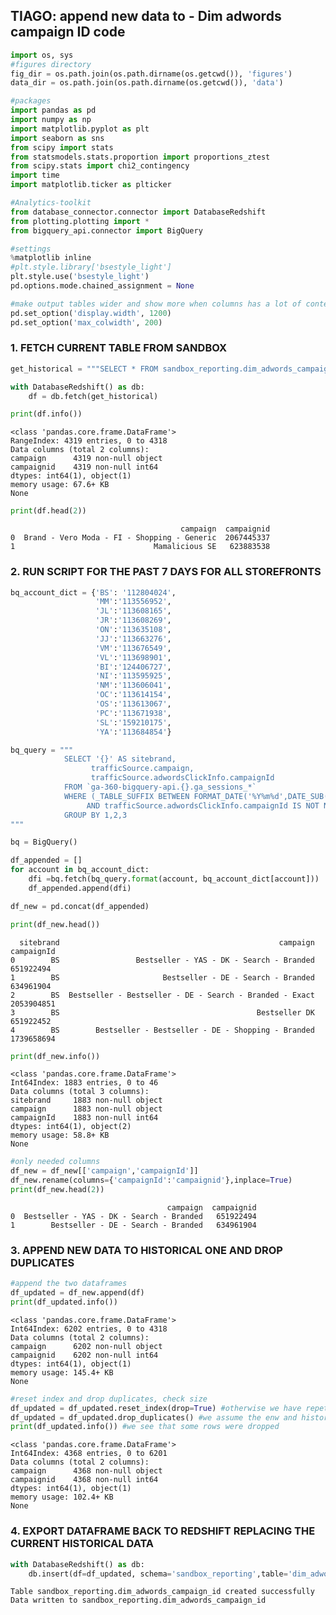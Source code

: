 
## TIAGO: append new data to - Dim adwords campaign ID code


```python
import os, sys
#figures directory
fig_dir = os.path.join(os.path.dirname(os.getcwd()), 'figures')
data_dir = os.path.join(os.path.dirname(os.getcwd()), 'data')

#packages
import pandas as pd
import numpy as np
import matplotlib.pyplot as plt
import seaborn as sns
from scipy import stats
from statsmodels.stats.proportion import proportions_ztest
from scipy.stats import chi2_contingency
import time
import matplotlib.ticker as plticker

#Analytics-toolkit
from database_connector.connector import DatabaseRedshift
from plotting.plotting import *
from bigquery_api.connector import BigQuery

#settings 
%matplotlib inline
#plt.style.library['bsestyle_light']
plt.style.use('bsestyle_light')
pd.options.mode.chained_assignment = None

#make output tables wider and show more when columns has a lot of content (NO '...')
pd.set_option('display.width', 1200)
pd.set_option('max_colwidth', 200)
```

### 1. FETCH CURRENT TABLE FROM SANDBOX


```python
get_historical = """SELECT * FROM sandbox_reporting.dim_adwords_campaign_id"""
```


```python
with DatabaseRedshift() as db:
    df = db.fetch(get_historical)
```


```python
print(df.info())
```

    <class 'pandas.core.frame.DataFrame'>
    RangeIndex: 4319 entries, 0 to 4318
    Data columns (total 2 columns):
    campaign      4319 non-null object
    campaignid    4319 non-null int64
    dtypes: int64(1), object(1)
    memory usage: 67.6+ KB
    None
    


```python
print(df.head(2))
```

                                          campaign  campaignid
    0  Brand - Vero Moda - FI - Shopping - Generic  2067445337
    1                               Mamalicious SE   623883538
    

### 2. RUN SCRIPT FOR THE PAST 7 DAYS FOR ALL STOREFRONTS


```python
bq_account_dict = {'BS': '112804024',
                   'MM':'113556952',
                   'JL':'113608165',
                   'JR':'113608269',
                   'ON':'113635108',
                   'JJ':'113663276',
                   'VM':'113676549',
                   'VL':'113698901',
                   'BI':'124406727',
                   'NI':'113595925',
                   'NM':'113606041',
                   'OC':'113614154',
                   'OS':'113613067',
                   'PC':'113671938',
                   'SL':'159210175',
                   'YA':'113684854'}
```


```python
bq_query = """
            SELECT '{}' AS sitebrand,
                  trafficSource.campaign,
                  trafficSource.adwordsClickInfo.campaignId
            FROM `ga-360-bigquery-api.{}.ga_sessions_*`
            WHERE (_TABLE_SUFFIX BETWEEN FORMAT_DATE('%Y%m%d',DATE_SUB(CURRENT_DATE(), INTERVAL 7 DAY)) AND FORMAT_DATE('%Y%m%d', DATE_SUB(CURRENT_DATE(), INTERVAL 1 DAY))) --last 7 days
                 AND trafficSource.adwordsClickInfo.campaignId IS NOT NULL
            GROUP BY 1,2,3
"""
```


```python
bq = BigQuery()

df_appended = []
for account in bq_account_dict:
    dfi =bq.fetch(bq_query.format(account, bq_account_dict[account]))
    df_appended.append(dfi)

df_new = pd.concat(df_appended)
```


```python
print(df_new.head())
```

      sitebrand                                                 campaign  campaignId
    0        BS                 Bestseller - YAS - DK - Search - Branded   651922494
    1        BS                       Bestseller - DE - Search - Branded   634961904
    2        BS  Bestseller - Bestseller - DE - Search - Branded - Exact  2053904851
    3        BS                                            Bestseller DK   651922452
    4        BS        Bestseller - Bestseller - DE - Shopping - Branded  1739658694
    


```python
print(df_new.info())
```

    <class 'pandas.core.frame.DataFrame'>
    Int64Index: 1883 entries, 0 to 46
    Data columns (total 3 columns):
    sitebrand     1883 non-null object
    campaign      1883 non-null object
    campaignId    1883 non-null int64
    dtypes: int64(1), object(2)
    memory usage: 58.8+ KB
    None
    


```python
#only needed columns
df_new = df_new[['campaign','campaignId']]
df_new.rename(columns={'campaignId':'campaignid'},inplace=True)
print(df_new.head(2))
```

                                       campaign  campaignid
    0  Bestseller - YAS - DK - Search - Branded   651922494
    1        Bestseller - DE - Search - Branded   634961904
    

### 3. APPEND NEW DATA TO HISTORICAL ONE AND DROP DUPLICATES


```python
#append the two dataframes
df_updated = df_new.append(df)
print(df_updated.info())
```

    <class 'pandas.core.frame.DataFrame'>
    Int64Index: 6202 entries, 0 to 4318
    Data columns (total 2 columns):
    campaign      6202 non-null object
    campaignid    6202 non-null int64
    dtypes: int64(1), object(1)
    memory usage: 145.4+ KB
    None
    


```python
#reset index and drop duplicates, check size
df_updated = df_updated.reset_index(drop=True) #otherwise we have repetitive indexes due to the Concat function and thus we get duplicates when inserting in DWH
df_updated = df_updated.drop_duplicates() #we assume the enw and historical date have repetead fields
print(df_updated.info()) #we see that some rows were dropped
```

    <class 'pandas.core.frame.DataFrame'>
    Int64Index: 4368 entries, 0 to 6201
    Data columns (total 2 columns):
    campaign      4368 non-null object
    campaignid    4368 non-null int64
    dtypes: int64(1), object(1)
    memory usage: 102.4+ KB
    None
    

### 4. EXPORT DATAFRAME BACK TO REDSHIFT REPLACING THE CURRENT HISTORICAL DATA


```python
with DatabaseRedshift() as db:
    db.insert(df=df_updated, schema='sandbox_reporting',table='dim_adwords_campaign_id', s3_csv_name='dim_adwords_campaign_id.csv', delimiter='~', mode='replace')
```

    Table sandbox_reporting.dim_adwords_campaign_id created successfully
    Data written to sandbox_reporting.dim_adwords_campaign_id
    
